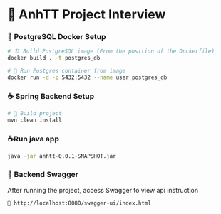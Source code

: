 # 🚀 AnhTT Project Interview

### 🐘 PostgreSQL Docker Setup
```bash
# 🏗️ Build PostgreSQL image (From the position of the Dockerfile)
docker build . -t postgres_db

# 🚢 Run Postgres container from image
docker run -d -p 5432:5432 --name user postgres_db
```

### ☕ Spring Backend Setup
```bash
# 🔧 Build project
mvn clean install
```

### ☕Run java app
```bash
java -jar anhtt-0.0.1-SNAPSHOT.jar
```

### 📜 Backend Swagger
After running the project, access Swagger to view api instruction
```bash
🔗 http://localhost:8080/swagger-ui/index.html
```
